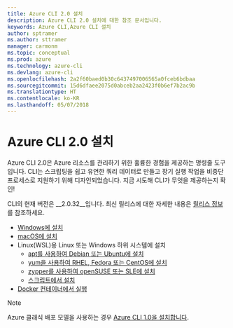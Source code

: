 ```yaml
---
title: Azure CLI 2.0 설치
description: Azure CLI 2.0 설치에 대한 참조 문서입니다.
keywords: Azure CLI,Azure CLI 설치
author: sptramer
ms.author: sttramer
manager: carmonm
ms.topic: conceptual
ms.prod: azure
ms.technology: azure-cli
ms.devlang: azure-cli
ms.openlocfilehash: 2a2f60baed0b30c6437497006565a0fceb6bdbaa
ms.sourcegitcommit: 15d6dfaee2075d0abceb2aa2423f0b6ef7b2ac9b
ms.translationtype: HT
ms.contentlocale: ko-KR
ms.lasthandoff: 05/07/2018
---
```

# <a name="install-azure-cli-20"></a>Azure CLI 2.0 설치

Azure CLI 2.0은 Azure 리소스를 관리하기 위한 훌륭한 경험을 제공하는 명령줄 도구입니다. CLI는 스크립팅을 쉽고 유연한 쿼리 데이터로 만들고 장기 실행 작업을 비중단 프로세스로 지원하기 위해 디자인되었습니다. 지금 시도해 CLI가 무엇을 제공하는지 확인!

CLI의 현재 버전은 __2.0.32__입니다. 최신 릴리스에 대한 자세한 내용은 [릴리스 정보](release-notes-azure-cli.md)를 참조하세요.

* [Windows에 설치](install-azure-cli-windows.md)
* [macOS에 설치](install-azure-cli-macos.md)
* Linux(WSL)용 Linux 또는 Windows 하위 시스템에 설치
  * [apt를 사용하여 Debian 또는 Ubuntu에 설치](install-azure-cli-apt.md)
  * [yum을 사용하여 RHEL, Fedora 또는 CentOS에 설치](install-azure-cli-yum.md)
  * [zypper를 사용하여 openSUSE 또는 SLE에 설치 ](install-azure-cli-zypper.md)
  * [스크립트에서 설치](install-azure-cli-linux.md)
* [Docker 컨테이너에서 실행](run-azure-cli-docker.md)

> [!NOTE]
> Azure 클래식 배포 모델을 사용하는 경우 [Azure CLI 1.0을 설치합니다](install-cli-version-1.0.md).

